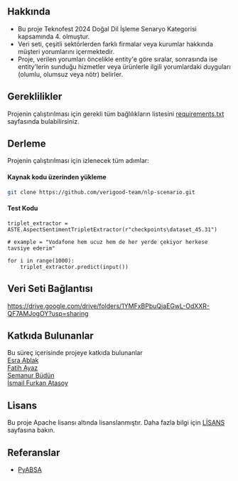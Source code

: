 <!-- <br /> -->
<!-- <div align="center">
    <img src="images/logo.png" alt="Logo" width="80" height="80">
</div> -->

## Hakkında

* Bu proje Teknofest 2024 Doğal Dil İşleme Senaryo Kategorisi kapsamında 4. olmuştur.
* Veri seti, çeşitli sektörlerden farklı firmalar veya kurumlar hakkında müşteri yorumlarını içermektedir.
* Proje, verilen yorumları öncelikle entity'e göre sıralar, sonrasında ise entity'lerin sunduğu hizmetler veya ürünlerle ilgili yorumlardaki duyguları (olumlu, olumsuz veya nötr) belirler.


## Gereklilikler
Projenin çalıştırılması için gerekli tüm bağlılıkların listesini [requirements.txt](requirements.txt) sayfasında bulabilirsiniz.  


## Derleme
Projenin çalıştırılması için izlenecek tüm adımlar:
#### Kaynak kodu üzerinden yükleme
```bash
git clone https://github.com/verigood-team/nlp-scenario.git
```
#### Test Kodu
```
triplet_extractor = ASTE.AspectSentimentTripletExtractor(r"checkpoints\dataset_45.31")

# example = "Vodafone hem ucuz hem de her yerde çekiyor herkese tavsiye ederim"
    
for i in range(1000):
    triplet_extractor.predict(input())

```

## Veri Seti Bağlantısı

https://drive.google.com/drive/folders/1YMFxBPbuQjaEGwL-OdXXR-QF7AMJogOY?usp=sharing

## Katkıda Bulunanlar
Bu süreç içerisinde projeye katkıda bulunanlar  
[Esra Ablak](https://github.com/eablak)  
[Fatih Ayaz](https://github.com/fatihayaz78)  
[Semanur Büdün](https://github.com/semanurbudun)  
[İsmail Furkan Atasoy](https://github.com/ifurkanatasoy)  


## Lisans

Bu proje Apache lisansı altında lisanslanmıştır. Daha fazla bilgi için [LİSANS](LICENSE) sayfasına bakın.  


## Referanslar

* [PyABSA](https://github.com/yangheng95/PyABSA)

